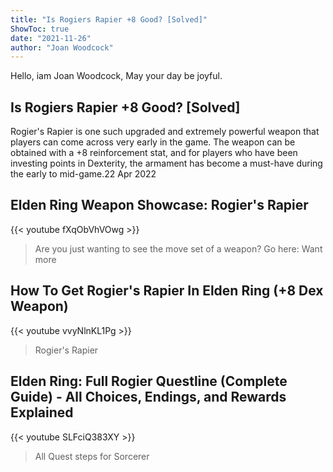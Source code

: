 ```yaml
---
title: "Is Rogiers Rapier +8 Good? [Solved]"
ShowToc: true 
date: "2021-11-26"
author: "Joan Woodcock" 
---
```


Hello, iam Joan Woodcock, May your day be joyful.
## Is Rogiers Rapier +8 Good? [Solved]
Rogier's Rapier is one such upgraded and extremely powerful weapon that players can come across very early in the game. The weapon can be obtained with a +8 reinforcement stat, and for players who have been investing points in Dexterity, the armament has become a must-have during the early to mid-game.22 Apr 2022

## Elden Ring Weapon Showcase: Rogier's Rapier
{{< youtube fXqObVhVOwg >}}
>Are you just wanting to see the move set of a weapon? Go here: Want more 

## How To Get Rogier's Rapier In Elden Ring (+8 Dex Weapon)
{{< youtube vvyNlnKL1Pg >}}
>Rogier's Rapier

## Elden Ring: Full Rogier Questline (Complete Guide) - All Choices, Endings, and Rewards Explained
{{< youtube SLFciQ383XY >}}
>All Quest steps for Sorcerer 

